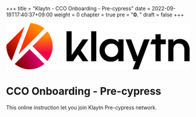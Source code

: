 +++
title = "Klaytn - CCO Onboarding - Pre-cypress"
date = 2022-09-19T17:40:37+09:00
weight = 0
chapter = true
pre = "<b>0. </b>"
draft = false
+++


![Klaytn Logo](/images/Logo-1.png)
# CCO Onboarding - Pre-cypress
   
This online instruction let you join Klaytn Pre-cypress network.    
